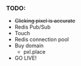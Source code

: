 ### TODO:
* ~~Clicking pixel is accurate~~
* Redis Pub/Sub
* Touch
* Redis connection pool
* Buy domain
    * pxl.place
* GO LIVE!

